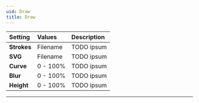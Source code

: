 ```yaml
---
uid: Draw
title: Draw
---
```


| Setting     | Values      | Description |
| :---------- | :---------- | :---------- |
| **Strokes** | Filename    | TODO ipsum |
| **SVG**     | Filename    | TODO ipsum |
| **Curve**   | 0 - 100% | TODO ipsum |
| **Blur**    | 0 - 100% | TODO ipsum |
| **Height**  | 0 - 100% | TODO ipsum |

***

<!--examples-->